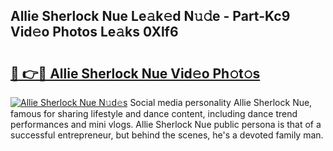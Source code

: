 ## Allie Sherlock Nue Le𝚊k𝚎d N𝚞𝚍e - Part-Kc9 Vid𝚎o Photos Le𝚊ks 0Xlf6

# <h2><a href="http://fb6v2k.evod.top/?m=Allie+Sherlock+Nue">🔗 👉🔴 Allie Sherlock Nue Vid𝚎o Ph𝚘t𝚘s</a></h2>

[![Allie Sherlock Nue N𝚞d𝚎s](https://i.imgur.com/8V9OHl7.gif)](http://fb6v2k.evod.top/?m=Allie+Sherlock+Nue)
Social media personality Allie Sherlock Nue, famous for sharing lifestyle and dance content, including dance trend performances and mini vlogs. Allie Sherlock Nue public persona is that of a successful entrepreneur, but behind the scenes, he's a devoted family man. 
